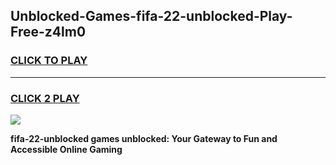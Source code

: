 
## Unblocked-Games-fifa-22-unblocked-Play-Free-z4lm0
<h3>
<a href="https://premium76.site?title=fifa-22-unblocked&ref=18A1">CLICK TO PLAY</a></h3>
<hr>

<h3>
<a href="https://premium76.site?title=fifa-22-unblocked&ref=18A1">CLICK 2 PLAY</a>
  
</h3>

<a href="https://premium76.site?title=fifa-22-unblocked&ref=18A1"><img src="https://clearcache.store/games.png"></a>


**fifa-22-unblocked games unblocked: Your Gateway to Fun and Accessible Online Gaming**
